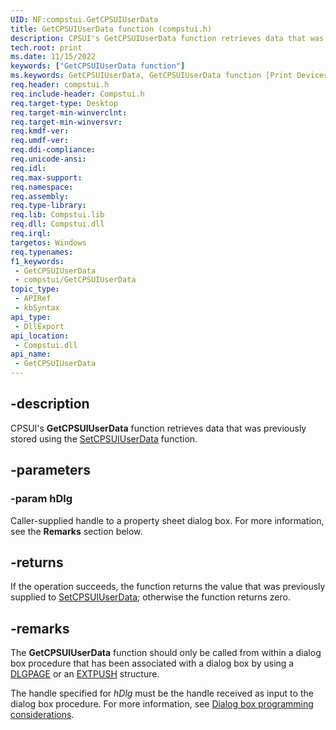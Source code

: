 ```yaml
---
UID: NF:compstui.GetCPSUIUserData
title: GetCPSUIUserData function (compstui.h)
description: CPSUI's GetCPSUIUserData function retrieves data that was previously stored using the SetCPSUIUserData function.
tech.root: print
ms.date: 11/15/2022
keywords: ["GetCPSUIUserData function"]
ms.keywords: GetCPSUIUserData, GetCPSUIUserData function [Print Devices], compstui/GetCPSUIUserData, cpsuifnc_78057e6d-1a47-4b92-9d43-881ab0935169.xml, print.getcpsuiuserdata
req.header: compstui.h
req.include-header: Compstui.h
req.target-type: Desktop
req.target-min-winverclnt: 
req.target-min-winversvr: 
req.kmdf-ver: 
req.umdf-ver: 
req.ddi-compliance: 
req.unicode-ansi: 
req.idl: 
req.max-support: 
req.namespace: 
req.assembly: 
req.type-library: 
req.lib: Compstui.lib
req.dll: Compstui.dll
req.irql: 
targetos: Windows
req.typenames: 
f1_keywords:
 - GetCPSUIUserData
 - compstui/GetCPSUIUserData
topic_type:
 - APIRef
 - kbSyntax
api_type:
 - DllExport
api_location:
 - Compstui.dll
api_name:
 - GetCPSUIUserData
---
```


## -description

CPSUI's **GetCPSUIUserData** function retrieves data that was previously stored using the [SetCPSUIUserData](/windows-hardware/drivers/ddi/compstui/nf-compstui-setcpsuiuserdata) function.

## -parameters

### -param hDlg

Caller-supplied handle to a property sheet dialog box. For more information, see the **Remarks** section below.

## -returns

If the operation succeeds, the function returns the value that was previously supplied to [SetCPSUIUserData](/windows-hardware/drivers/ddi/compstui/nf-compstui-setcpsuiuserdata); otherwise the function returns zero.

## -remarks

The **GetCPSUIUserData** function should only be called from within a dialog box procedure that has been associated with a dialog box by using a [DLGPAGE](/windows-hardware/drivers/ddi/compstui/ns-compstui-_dlgpage) or an [EXTPUSH](/windows-hardware/drivers/ddi/compstui/ns-compstui-_extpush) structure.

The handle specified for *hDlg* must be the handle received as input to the dialog box procedure. For more information, see [Dialog box programming considerations](/windows/win32/dlgbox/dlgbox-programming-considerations).

